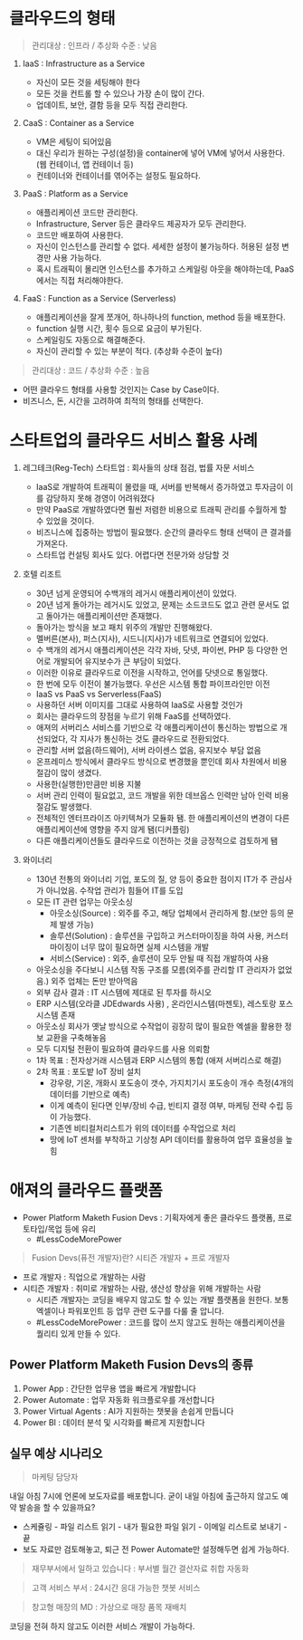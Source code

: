 # 클라우드의 형태

> 관리대상 : 인프라 / 추상화 수준 : 낮음

1. IaaS : Infrastructure as a Service
    - 자신이 모든 것을 세팅해야 한다
    - 모든 것을 컨트롤 할 수 있으나 가장 손이 많이 간다.
    - 업데이트, 보안, 결함 등을 모두 직접 관리한다.

2. CaaS : Container as a Service
    - VM은 세팅이 되어있음
    - 대신 우리가 원하는 구성(설정)을 container에 넣어 VM에 넣어서 사용한다. (웹 컨테이너, 앱 컨테이너 등)
    - 컨테이너와 컨테이너를 엮어주는 설정도 필요하다.

3. PaaS : Platform as a Service
    - 애플리케이션 코드만 관리한다.
    - Infrastructure, Server 등은 클라우드 제공자가 모두 관리한다.
    - 코드만 배포하여 사용한다.
    - 자신이 인스턴스를 관리할 수 없다. 세세한 설정이 불가능하다. 허용된 설정 변경만 사용 가능하다.
    - 혹시 트래픽이 몰리면 인스턴스를 추가하고 스케일링 아웃을 해야하는데, PaaS에서는 직접 처리해야한다.

4. FaaS : Function as a Service (Serverless)
    - 애플리케이션을 잘게 쪼개어, 하나하나의 function, method 등을 배포한다.
    - function 실행 시간, 횟수 등으로 요금이 부가된다.
    - 스케일링도 자동으로 해결해준다. 
    - 자신이 관리할 수 있는 부분이 적다. (추상화 수준이 높다)

> 관리대상 : 코드 / 추상화 수준 : 높음

- 어떤 클라우드 형태를 사용할 것인지는 Case by Case이다.
- 비즈니스, 돈, 시간을 고려하여 최적의 형태를 선택한다.

# 스타트업의 클라우드 서비스 활용 사례

1. 레그테크(Reg-Tech) 스타트업 : 회사들의 상태 점검, 법률 자문 서비스
    - IaaS로 개발하여 트래픽이 몰렸을 때, 서버를 반복해서 증가하였고 투자금이 이를 감당하지 못해 경영이 어려워졌다
    - 만약 PaaS로 개발하였다면 훨씬 저렴한 비용으로 트래픽 관리를 수월하게 할 수 있었을 것이다.
    - 비즈니스에 집중하는 방법이 필요했다. 순간의 클라우드 형태 선택이 큰 결과를 가져온다.
    - 스타트업 컨설팅 회사도 있다. 어렵다면 전문가와 상담할 것

2. 호텔 리조트
    - 30년 넘게 운영되어 수백개의 레거시 애플리케이션이 있었다.
    - 20년 넘게 돌아가는 레거시도 있었고, 문제는 소드코드도 없고 관련 문서도 없고 돌아가는 애플리케이션만 존재했다.
    - 돌아가는 방식을 보고 패치 위주의 개발만 진행해왔다.
    - 멜버른(본사), 퍼스(지사), 시드니(지사)가 네트워크로 연결되어 있었다.
    - 수 백개의 레거시 애플리케이션은 각각 자바, 닷넷, 파이썬, PHP 등 다양한 언어로 개발되어 유지보수가 큰 부담이 되었다.
    - 이러한 이유로 클라우드로 이전을 시작하고, 언어를 닷넷으로 통일했다.
    - 한 번에 모두 이전이 불가능했다. 우선은 시스템 통합 파이프라인만 이전
    - IaaS vs PaaS vs Serverless(FaaS)
    - 사용하던 서버 이미지를 그대로 사용하여 IaaS로 사용할 것인가
    - 회사는 클라우드의 장점을 누르기 위해 FaaS를 선택하였다.
    - 애져의 서버리스 서비스를 기반으로 각 애플리케이션이 통신하는 방법으로 개선되었다, 각 지사가 통신하는 것도 클라우드로 전환되었다.
    - 관리할 서버 없음(하드웨어), 서버 라이센스 없음, 유지보수 부담 없음
    - 온프레미스 방식에서 클라우드 방식으로 변경했을 뿐인데 회사 차원에서 비용 절감이 많이 생겼다.
    - 사용한(실행한)만큼만 비용 지불
    - 서버 관리 인력이 필요없고, 코드 개발을 위한 데브옵스 인력만 남아 인력 비용 절감도 발생했다.
    - 전체적인 엔터프라이즈 아키텍쳐가 모듈화 됌. 한 애플리케이션의 변경이 다른 애플리케이션에 영향을 주지 않게 됌(디커플링)
    - 다른 애플리케이션들도 클라우드로 이전하는 것을 긍정적으로 검토하게 됌

3. 와이너리
    - 130년 전통의 와이너리 기업, 포도의 질, 양 등이 중요한 점이지 IT가 주 관심사가 아니었음. 수작업 관리가 힘들어 IT를 도입
    - 모든 IT 관련 업무는 아웃소싱
        - 아웃소싱(Source) : 외주를 주고, 해당 업체에서 관리하게 함.(보안 등의 문제 발생 가능)
        - 솔루션(Solution) : 솔루션을 구입하고 커스터마이징을 하여 사용, 커스터마이징이 너무 많이 필요하면 실제 시스템을 개발
        - 서비스(Service) : 외주, 솔루션이 모두 안될 때 직접 개발하여 사용
    - 아웃소싱을 주다보니 시스템 작동 구조를 모름(외주를 관리할 IT 관리자가 없었음.) 외주 업체는 돈만 받아먹음
    - 외부 감사 결과 : IT 시스템에 제대로 된 투자를 하시오
    - ERP 시스템(오라클 JDEdwards 사용) , 온라인시스템(마젠토), 레스토랑 포스 시스템 존재
    - 아웃소싱 회사가 옛날 방식으로 수작업이 굉장히 많이 필요한 엑셀을 활용한 정보 교환을 구축해놓음
    - 모두 디지털 전환이 필요하여 클라우드를 사용 의뢰함
    - 1차 목표 : 전자상거래 시스템과 ERP 시스템의 통합 (애져 서버리스로 해결)
    - 2차 목표 : 포도밭 IoT 장비 설치 
        - 강우량, 기온, 개화시 포도송이 갯수, 가지치기시 포도송이 개수 측정(4개의 데이터를 기반으로 예측)
        - 이게 예측이 된다면 인부/장비 수급, 빈티지 결정 여부, 마케팅 전략 수립 등이 가능했다.
        - 기존엔 비티컬처리스트가 위의 데이터를 수작업으로 처리
        - 땅에 IoT 센처를 부착하고 기상청 API 데이터를 활용하여 업무 효율성을 높힘


# 애져의 클라우드 플랫폼

- Power Platform Maketh Fusion Devs : 기획자에게 좋은 클라우드 플랫폼, 프로토타입/목업 등에 유리
    - #LessCodeMorePower

> Fusion Devs(퓨전 개발자)란? 시티즌 개발자 + 프로 개발자

- 프로 개발자 : 직업으로 개발하는 사람
- 시티즌 개발자 : 취미로 개발하는 사람, 생산성 향상을 위해 개발하는 사람
    - 시티즌 개발자는 코딩을 배우지 않고도 할 수 있는 개발 플랫폼을 원한다. 보통 엑셀이나 파워포인트 등 업무 관련 도구를 다룰 줄 압니다.
    - #LessCodeMorePower : 코드를 많이 쓰지 않고도 원하는 애플리케이션을 퀄리티 있게 만들 수 있다.

## Power Platform Maketh Fusion Devs의 종류

1. Power App : 간단한 업무용 앱을 빠르게 개발합니다
2. Power Automate : 업무 자동화 워크플로우를 개선합니다
3. Power Virtual Agents : AI가 지원하는 챗봇을 손쉽게 만듭니다
4. Power BI : 데이터 분석 및 시각화를 빠르게 지원합니다

## 실무 예상 시나리오

> 마케팅 담당자

내일 아침 7시에 언론에 보도자료를 배포합니다.
굳이 내일 아침에 출근하지 않고도 예약 발송을 할 수 있을까요? 
- 스케쥴링 - 파일 리스트 읽기 - 내가 필요한 파일 읽기 - 이메일 리스트로 보내기 - 끝
- 보도 자료만 검토해놓고, 퇴근 전 Power Automate만 설정해두면 쉽게 가능하다.

> 재무부서에서 일하고 있습니다 : 부서별 월간 결산자료 취합 자동화

> 고객 서비스 부서 : 24시간 응대 가능한 챗봇 서비스 

> 창고형 매장의 MD : 가상으로 매장 품목 재배치

코딩을 전혀 하지 않고도 이러한 서비스 개발이 가능하다.
